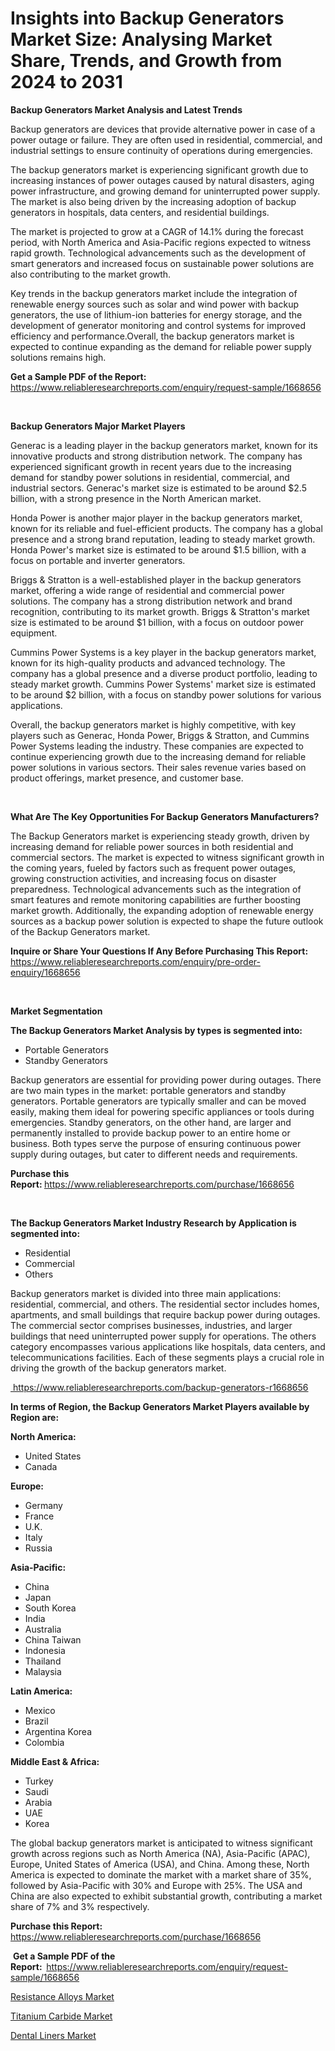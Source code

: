 <p><h1>Insights into Backup Generators Market Size: Analysing Market Share, Trends, and Growth from 2024 to 2031</h1></p><p><strong>Backup Generators Market Analysis and Latest Trends</strong></p>
<p><p>Backup generators are devices that provide alternative power in case of a power outage or failure. They are often used in residential, commercial, and industrial settings to ensure continuity of operations during emergencies.</p><p>The backup generators market is experiencing significant growth due to increasing instances of power outages caused by natural disasters, aging power infrastructure, and growing demand for uninterrupted power supply. The market is also being driven by the increasing adoption of backup generators in hospitals, data centers, and residential buildings.</p><p>The market is projected to grow at a CAGR of 14.1% during the forecast period, with North America and Asia-Pacific regions expected to witness rapid growth. Technological advancements such as the development of smart generators and increased focus on sustainable power solutions are also contributing to the market growth.</p><p>Key trends in the backup generators market include the integration of renewable energy sources such as solar and wind power with backup generators, the use of lithium-ion batteries for energy storage, and the development of generator monitoring and control systems for improved efficiency and performance.Overall, the backup generators market is expected to continue expanding as the demand for reliable power supply solutions remains high.</p></p>
<p><strong>Get a Sample PDF of the Report:&nbsp;</strong> <a href="https://www.reliableresearchreports.com/enquiry/request-sample/1668656">https://www.reliableresearchreports.com/enquiry/request-sample/1668656</a></p>
<p>&nbsp;</p>
<p><strong>Backup Generators Major Market Players</strong></p>
<p><p>Generac is a leading player in the backup generators market, known for its innovative products and strong distribution network. The company has experienced significant growth in recent years due to the increasing demand for standby power solutions in residential, commercial, and industrial sectors. Generac's market size is estimated to be around $2.5 billion, with a strong presence in the North American market.</p><p>Honda Power is another major player in the backup generators market, known for its reliable and fuel-efficient products. The company has a global presence and a strong brand reputation, leading to steady market growth. Honda Power's market size is estimated to be around $1.5 billion, with a focus on portable and inverter generators.</p><p>Briggs & Stratton is a well-established player in the backup generators market, offering a wide range of residential and commercial power solutions. The company has a strong distribution network and brand recognition, contributing to its market growth. Briggs & Stratton's market size is estimated to be around $1 billion, with a focus on outdoor power equipment.</p><p>Cummins Power Systems is a key player in the backup generators market, known for its high-quality products and advanced technology. The company has a global presence and a diverse product portfolio, leading to steady market growth. Cummins Power Systems' market size is estimated to be around $2 billion, with a focus on standby power solutions for various applications.</p><p>Overall, the backup generators market is highly competitive, with key players such as Generac, Honda Power, Briggs & Stratton, and Cummins Power Systems leading the industry. These companies are expected to continue experiencing growth due to the increasing demand for reliable power solutions in various sectors. Their sales revenue varies based on product offerings, market presence, and customer base.</p></p>
<p>&nbsp;</p>
<p><strong>What Are The Key Opportunities For Backup Generators Manufacturers?</strong></p>
<p><p>The Backup Generators market is experiencing steady growth, driven by increasing demand for reliable power sources in both residential and commercial sectors. The market is expected to witness significant growth in the coming years, fueled by factors such as frequent power outages, growing construction activities, and increasing focus on disaster preparedness. Technological advancements such as the integration of smart features and remote monitoring capabilities are further boosting market growth. Additionally, the expanding adoption of renewable energy sources as a backup power solution is expected to shape the future outlook of the Backup Generators market.</p></p>
<p><strong>Inquire or Share Your Questions If Any Before Purchasing This Report:</strong> <a href="https://www.reliableresearchreports.com/enquiry/pre-order-enquiry/1668656">https://www.reliableresearchreports.com/enquiry/pre-order-enquiry/1668656</a></p>
<p>&nbsp;</p>
<p><strong>Market Segmentation</strong></p>
<p><strong>The Backup Generators Market Analysis by types is segmented into:</strong></p>
<p><ul><li>Portable Generators</li><li>Standby Generators</li></ul></p>
<p><p>Backup generators are essential for providing power during outages. There are two main types in the market: portable generators and standby generators. Portable generators are typically smaller and can be moved easily, making them ideal for powering specific appliances or tools during emergencies. Standby generators, on the other hand, are larger and permanently installed to provide backup power to an entire home or business. Both types serve the purpose of ensuring continuous power supply during outages, but cater to different needs and requirements.</p></p>
<p><strong>Purchase this Report:&nbsp;</strong><a href="https://www.reliableresearchreports.com/purchase/1668656">https://www.reliableresearchreports.com/purchase/1668656</a></p>
<p>&nbsp;</p>
<p><strong>The Backup Generators Market Industry Research by Application is segmented into:</strong></p>
<p><ul><li>Residential</li><li>Commercial</li><li>Others</li></ul></p>
<p><p>Backup generators market is divided into three main applications: residential, commercial, and others. The residential sector includes homes, apartments, and small buildings that require backup power during outages. The commercial sector comprises businesses, industries, and larger buildings that need uninterrupted power supply for operations. The others category encompasses various applications like hospitals, data centers, and telecommunications facilities. Each of these segments plays a crucial role in driving the growth of the backup generators market.</p></p>
<p><a href="https://www.reliableresearchreports.com/backup-generators-r1668656">&nbsp;https://www.reliableresearchreports.com/backup-generators-r1668656</a></p>
<p><strong>In terms of Region, the Backup Generators Market Players available by Region are:</strong></p>
<p>
    <p> <strong> North America: </strong>
        <ul>
            <li>United States</li>
            <li>Canada</li>
        </ul>
        </p> 
    <p> <strong> Europe: </strong>
        <ul>
            <li>Germany</li>
            <li>France</li>
            <li>U.K.</li>
            <li>Italy</li>
            <li>Russia</li>
        </ul>
        </p> 
    <p> <strong> Asia-Pacific: </strong>
        <ul>
            <li>China</li>
            <li>Japan</li>
            <li>South Korea</li>
            <li>India</li>
            <li>Australia</li>
            <li>China Taiwan</li>
            <li>Indonesia</li>
            <li>Thailand</li>
            <li>Malaysia</li>
        </ul>
        </p> 
    <p> <strong> Latin America: </strong>
        <ul>
            <li>Mexico</li>
            <li>Brazil</li>
            <li>Argentina Korea</li>
            <li>Colombia</li>
        </ul>
        </p> 
    <p> <strong> Middle East & Africa: </strong>
        <ul>
            <li>Turkey</li>
            <li>Saudi</li>
            <li>Arabia</li>
            <li>UAE</li>
            <li>Korea</li>
        </ul>
    </p>
    </p>
<p><p>The global backup generators market is anticipated to witness significant growth across regions such as North America (NA), Asia-Pacific (APAC), Europe, United States of America (USA), and China. Among these, North America is expected to dominate the market with a market share of 35%, followed by Asia-Pacific with 30% and Europe with 25%. The USA and China are also expected to exhibit substantial growth, contributing a market share of 7% and 3% respectively.</p></p>
<p><strong>Purchase this Report: </strong><a href="https://www.reliableresearchreports.com/purchase/1668656">https://www.reliableresearchreports.com/purchase/1668656</a></p>
<p>&nbsp;<strong>Get a Sample PDF of the Report:&nbsp;&nbsp;</strong><a href="https://www.reliableresearchreports.com/enquiry/request-sample/1668656">https://www.reliableresearchreports.com/enquiry/request-sample/1668656</a></p>
<p><strong></strong></p>
<p><p><a href="https://www.linkedin.com/pulse/resistance-alloys-market-size-share-global-analysis-report-mgw7e?trackingId=lSmEdORmlFKya6r9mU90Cw%3D%3D">Resistance Alloys Market</a></p><p><a href="https://www.linkedin.com/pulse/titanium-carbide-market-challenges-opportunities-growth-drivers-4d1me?trackingId=RW43WTSwLeSTnKYi00CpEQ%3D%3D">Titanium Carbide Market</a></p><p><a href="https://www.linkedin.com/pulse/analyzing-dental-liners-market-global-industry-perspective-tlrae?trackingId=UFXrhVvIvP3TINkNBH3n6A%3D%3D">Dental Liners Market</a></p></p>